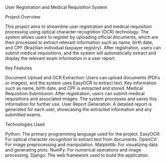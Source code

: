 User Registration and Medical Requisition System

Project Overview

This project aims to streamline user registration and medical requisition processing using optical character recognition (OCR) technology. The system allows users to register by uploading official documents, which are then processed to extract relevant information such as name, birth date, and CPF (Brazilian individual taxpayer registry). After registration, users can submit medical requisitions, and the system will automatically extract and display the relevant exam information in a user report.

Key Features

Document Upload and OCR Extraction: Users can upload documents (PDFs or images), and the system uses EasyOCR to extract text. Key information such as name, birth date, and CPF is extracted and stored.
Medical Requisition Submission: After registration, users can submit medical requisitions and associated images. The system processes and saves this information for further use.
User Report Generation: A detailed report is generated for each user, showcasing the extracted information and any submitted exams.

Technologies Used

Python: The primary programming language used for the project.
EasyOCR: For optical character recognition to extract text from documents.
OpenCV: For image preprocessing and manipulation.
Matplotlib: For visualizing data and generating plots.
NumPy: For numerical operations and image processing.
Django: The web framework used to build the application.
